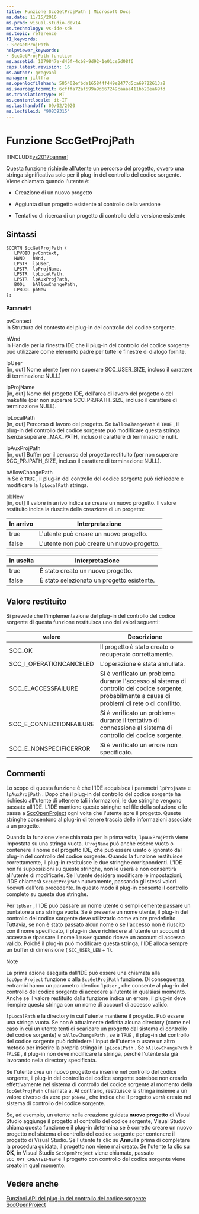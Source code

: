 ```yaml
---
title: Funzione SccGetProjPath | Microsoft Docs
ms.date: 11/15/2016
ms.prod: visual-studio-dev14
ms.technology: vs-ide-sdk
ms.topic: reference
f1_keywords:
- SccGetProjPath
helpviewer_keywords:
- SccGetProjPath function
ms.assetid: 1079847e-d45f-4cb8-9d92-1e01ce5d08f6
caps.latest.revision: 16
ms.author: gregvanl
manager: jillfra
ms.openlocfilehash: 585402efbda165844f449e2477d5ca69722613a8
ms.sourcegitcommit: 6cfffa72af599a9d667249caaaa411bb28ea69fd
ms.translationtype: MT
ms.contentlocale: it-IT
ms.lasthandoff: 09/02/2020
ms.locfileid: "90839315"
---
```

# <a name="sccgetprojpath-function"></a>Funzione SccGetProjPath
[!INCLUDE[vs2017banner](../includes/vs2017banner.md)]

Questa funzione richiede all'utente un percorso del progetto, ovvero una stringa significativa solo per il plug-in del controllo del codice sorgente. Viene chiamato quando l'utente è:  
  
- Creazione di un nuovo progetto  
  
- Aggiunta di un progetto esistente al controllo della versione  
  
- Tentativo di ricerca di un progetto di controllo della versione esistente  
  
## <a name="syntax"></a>Sintassi  
  
```cpp#  
SCCRTN SccGetProjPath (  
   LPVOID pvContext,  
   HWND   hWnd,  
   LPSTR  lpUser,  
   LPSTR  lpProjName,  
   LPSTR  lpLocalPath,  
   LPSTR  lpAuxProjPath,  
   BOOL   bAllowChangePath,  
   LPBOOL pbNew  
);  
```  
  
#### <a name="parameters"></a>Parametri  
 pvContext  
 in Struttura del contesto del plug-in del controllo del codice sorgente.  
  
 hWnd  
 in Handle per la finestra IDE che il plug-in del controllo del codice sorgente può utilizzare come elemento padre per tutte le finestre di dialogo fornite.  
  
 lpUser  
 [in, out] Nome utente (per non superare SCC_USER_SIZE, incluso il carattere di terminazione NULL)  
  
 lpProjName  
 [in, out] Nome del progetto IDE, dell'area di lavoro del progetto o del makefile (per non superare SCC_PRJPATH_SIZE, incluso il carattere di terminazione NULL).  
  
 lpLocalPath  
 [in, out] Percorso di lavoro del progetto. Se `bAllowChangePath` è `TRUE` , il plug-in del controllo del codice sorgente può modificare questa stringa (senza superare _MAX_PATH, incluso il carattere di terminazione null).  
  
 lpAuxProjPath  
 [in, out] Buffer per il percorso del progetto restituito (per non superare SCC_PRJPATH_SIZE, incluso il carattere di terminazione NULL).  
  
 bAllowChangePath  
 in Se è `TRUE` , il plug-in del controllo del codice sorgente può richiedere e modificare la `lpLocalPath` stringa.  
  
 pbNew  
 [in, out] Il valore in arrivo indica se creare un nuovo progetto. Il valore restituito indica la riuscita della creazione di un progetto:  
  
|In arrivo|Interpretazione|  
|--------------|--------------------|  
|true|L'utente può creare un nuovo progetto.|  
|false|L'utente non può creare un nuovo progetto.|  
  
|In uscita|Interpretazione|  
|--------------|--------------------|  
|true|È stato creato un nuovo progetto.|  
|false|È stato selezionato un progetto esistente.|  
  
## <a name="return-value"></a>Valore restituito  
 Si prevede che l'implementazione del plug-in del controllo del codice sorgente di questa funzione restituisca uno dei valori seguenti:  
  
|valore|Descrizione|  
|-----------|-----------------|  
|SCC_OK|Il progetto è stato creato o recuperato correttamente.|  
|SCC_I_OPERATIONCANCELED|L'operazione è stata annullata.|  
|SCC_E_ACCESSFAILURE|Si è verificato un problema durante l'accesso al sistema di controllo del codice sorgente, probabilmente a causa di problemi di rete o di conflitto.|  
|SCC_E_CONNECTIONFAILURE|Si è verificato un problema durante il tentativo di connessione al sistema di controllo del codice sorgente.|  
|SCC_E_NONSPECIFICERROR|Si è verificato un errore non specificato.|  
  
## <a name="remarks"></a>Commenti  
 Lo scopo di questa funzione è che l'IDE acquisisca i parametri `lpProjName` e `lpAuxProjPath` . Dopo che il plug-in del controllo del codice sorgente ha richiesto all'utente di ottenere tali informazioni, le due stringhe vengono passate all'IDE. L'IDE mantiene queste stringhe nel file della soluzione e le passa a [SccOpenProject](../extensibility/sccopenproject-function.md) ogni volta che l'utente apre il progetto. Queste stringhe consentono al plug-in di tenere traccia delle informazioni associate a un progetto.  
  
 Quando la funzione viene chiamata per la prima volta, `lpAuxProjPath` viene impostata su una stringa vuota. `lProjName` può anche essere vuoto o contenere il nome del progetto IDE, che può essere usato o ignorato dal plug-in del controllo del codice sorgente. Quando la funzione restituisce correttamente, il plug-in restituisce le due stringhe corrispondenti. L'IDE non fa supposizioni su queste stringhe, non le userà e non consentirà all'utente di modificarle. Se l'utente desidera modificare le impostazioni, l'IDE chiamerà `SccGetProjPath` nuovamente, passando gli stessi valori ricevuti dall'ora precedente. In questo modo il plug-in consente il controllo completo su queste due stringhe.  
  
 Per `lpUser` , l'IDE può passare un nome utente o semplicemente passare un puntatore a una stringa vuota. Se è presente un nome utente, il plug-in del controllo del codice sorgente deve utilizzarlo come valore predefinito. Tuttavia, se non è stato passato alcun nome o se l'accesso non è riuscito con il nome specificato, il plug-in deve richiedere all'utente un account di accesso e ripassare il nome `lpUser` quando riceve un account di accesso valido. Poiché il plug-in può modificare questa stringa, l'IDE alloca sempre un buffer di dimensione ( `SCC_USER_LEN` + 1).  
  
> [!NOTE]
> La prima azione eseguita dall'IDE può essere una chiamata alla `SccOpenProject` funzione o alla `SccGetProjPath` funzione. Di conseguenza, entrambi hanno un parametro identico `lpUser` , che consente al plug-in del controllo del codice sorgente di accedere all'utente in qualsiasi momento. Anche se il valore restituito dalla funzione indica un errore, il plug-in deve riempire questa stringa con un nome di account di accesso valido.  
  
 `lpLocalPath` è la directory in cui l'utente mantiene il progetto. Può essere una stringa vuota. Se non è attualmente definita alcuna directory (come nel caso in cui un utente tenti di scaricare un progetto dal sistema di controllo del codice sorgente) e `bAllowChangePath` , se è `TRUE` , il plug-in del controllo del codice sorgente può richiedere l'input dell'utente o usare un altro metodo per inserire la propria stringa in `lpLocalPath` . Se `bAllowChangePath` è `FALSE` , il plug-in non deve modificare la stringa, perché l'utente sta già lavorando nella directory specificata.  
  
 Se l'utente crea un nuovo progetto da inserire nel controllo del codice sorgente, il plug-in del controllo del codice sorgente potrebbe non crearlo effettivamente nel sistema di controllo del codice sorgente al momento della `SccGetProjPath` chiamata a. Al contrario, restituisce la stringa insieme a un valore diverso da zero per `pbNew` , che indica che il progetto verrà creato nel sistema di controllo del codice sorgente.  
  
 Se, ad esempio, un utente nella creazione guidata **nuovo progetto** di Visual Studio aggiunge il progetto al controllo del codice sorgente, Visual Studio chiama questa funzione e il plug-in determina se è corretto creare un nuovo progetto nel sistema di controllo del codice sorgente per contenere il progetto di Visual Studio. Se l'utente fa clic su **Annulla** prima di completare la procedura guidata, il progetto non viene mai creato. Se l'utente fa clic su **OK**, in Visual Studio `SccOpenProject` viene chiamato, passato `SCC_OPT_CREATEIFNEW` e il progetto con controllo del codice sorgente viene creato in quel momento.  
  
## <a name="see-also"></a>Vedere anche  
 [Funzioni API del plug-in del controllo del codice sorgente](../extensibility/source-control-plug-in-api-functions.md)   
 [SccOpenProject](../extensibility/sccopenproject-function.md)

